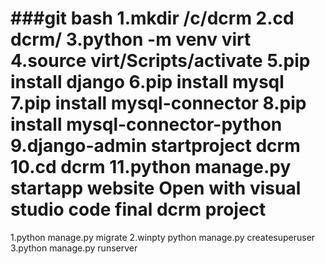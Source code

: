 ###git bash
1.mkdir /c/dcrm
2.cd dcrm/
3.python -m venv virt
4.source virt/Scripts/activate
5.pip install django
6.pip install mysql
7.pip install mysql-connector
8.pip install mysql-connector-python
9.django-admin startproject dcrm
10.cd dcrm
11.python manage.py startapp website
Open with visual studio code final dcrm project
=================================================
1.python manage.py migrate
2.winpty python manage.py createsuperuser
3.python manage.py runserver